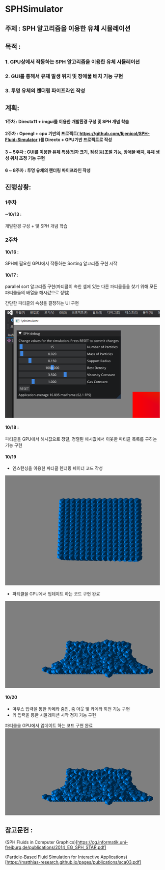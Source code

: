 # SPHSimulator

## 주제 : SPH 알고리즘을 이용한 유체 시뮬레이션

## 목적 :
### 1. GPU상에서 작동하는 SPH 알고리즘을 이용한 유체 시뮬레이션
### 2. GUI를 통해서 유체 발생 위치 및 장애물 배치 기능 구현
### 3. 투명 유체의 렌더링 파이프라인 작성

## 계획:
#### 1주차 : Directx11 + imgui를 이용한 개발환경 구성 및 SPH 개념 학습

#### 2주차 : Opengl + cpu 기반의 프로젝트( https://github.com/lijenicol/SPH-Fluid-Simulator )를 Directx + GPU기반 프로젝트로 작성

#### 3 ~ 5주차 : GUI를 이용한 유체 특성(입자 크기, 점성 등)조절 기능, 장애물 배치, 유체 생성 위치 조정 기능 구현

#### 6 ~ 8주자 : 투명 유체의 랜더링 파이프라인 작성

## 진행상황:
### 1주차
#### ~10/13 : 
개발환경 구성 + 및 SPH 개념 학습 

### 2주차
#### 10/16 :
SPH에 필요한 GPU에서 작동하는 Sorting 알고리즘 구현 시작

#### 10/17 :
parallel sort 알고리즘 구현(파티클이 속한 셀에 있는 다른 파티클들을 찾기 위해 모든 파티클들의 배열을 해시값으로 정렬)

간단한 파티클의 속성을 결정하는 UI 구현

<img src="./Images/ParticlePropertyUI.png">

#### 10/18 : 
파티클을 GPU에서 해시값으로 정렬, 정렬된 해시값에서 이웃한 파티클 목록를 구하는 기능 구현

#### 10/19
* 인스턴싱을 이용한 파티클 렌더링 쉐이더 코드 작성
<img src="./Images/ParticleInstanced.png">

* 파티클을 GPU에서 업데이트 하는 코드 구현 완료
<img src="./Images/flow.png">

#### 10/20
* 마우스 입력을 통한 카메라 줌인, 줌 아웃 및 카메라 회전 기능 구현
* 키 입력을 통한 시뮬레이션 시작 정지 기능 구현

파티클을 GPU에서 업데이트 하는 코드 구현 완료
<img src="./Images/flow.png">

## 참고문헌 :

(SPH Fluids in Computer Graphics)[https://cg.informatik.uni-freiburg.de/publications/2014_EG_SPH_STAR.pdf]

(Particle-Based Fluid Simulation for Interactive Applications)[https://matthias-research.github.io/pages/publications/sca03.pdf]
